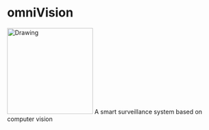 # omniVision
<img src="omniVision.png" alt="Drawing" style="width: 200px; height: 200px;"/>
A smart surveillance system based on computer vision
